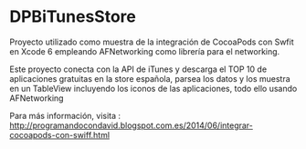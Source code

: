 DPBiTunesStore
==============

Proyecto utilizado como muestra de la integración de CocoaPods con Swfit en Xcode 6 empleando AFNetworking como librería para el networking.

Este proyecto conecta con la API de iTunes y descarga el TOP 10 de aplicaciones gratuitas en la store española, parsea los datos y los muestra en un TableView incluyendo los iconos de las aplicaciones, todo ello usando AFNetworking

Para más información, visita :
http://programandocondavid.blogspot.com.es/2014/06/integrar-cocoapods-con-swiff.html
